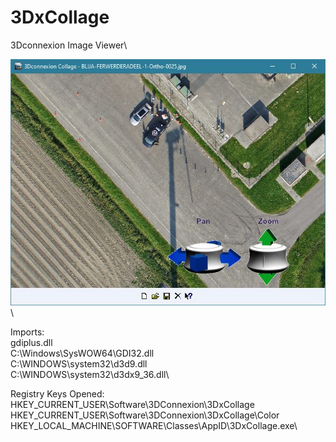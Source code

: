 # 3DxCollage
3Dconnexion Image Viewer\

![Screenshot](https://github.com/ErwinMeulman/3DxCollage/blob/main/3DxCollage.jpg)\

Imports:\
gdiplus.dll\
C:\Windows\SysWOW64\GDI32.dll\
C:\WINDOWS\system32\d3d9.dll\
C:\WINDOWS\system32\d3dx9_36.dll\

Registry Keys Opened:\
HKEY_CURRENT_USER\Software\3DConnexion\3DxCollage\
HKEY_CURRENT_USER\Software\3DConnexion\3DxCollage\Color\
HKEY_LOCAL_MACHINE\SOFTWARE\Classes\AppID\3DxCollage.exe\

